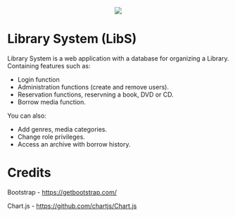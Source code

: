 <p align="center">
    <img src="https://i.ibb.co/dWLghSM/libslogo.png">
</p>

# Library System (LibS)

Library System is a web application with a database for organizing a Library. Containing features such as:

  - Login function
  - Administration functions (create and remove users).
  - Reservation functions, reservning a book, DVD or CD.
  - Borrow media function.


You can also:
  - Add genres, media categories.
  - Change role privileges.
  - Access an archive with borrow history.

# Credits
Bootstrap - https://getbootstrap.com/

Chart.js - https://github.com/chartjs/Chart.js
